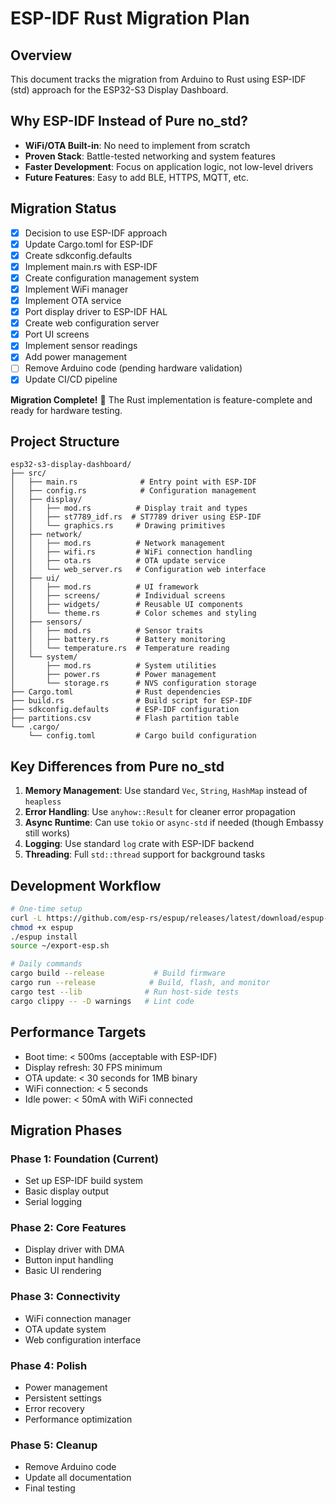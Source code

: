 # ESP-IDF Rust Migration Plan

## Overview

This document tracks the migration from Arduino to Rust using ESP-IDF (std) approach for the ESP32-S3 Display Dashboard.

## Why ESP-IDF Instead of Pure no_std?

- **WiFi/OTA Built-in**: No need to implement from scratch
- **Proven Stack**: Battle-tested networking and system features
- **Faster Development**: Focus on application logic, not low-level drivers
- **Future Features**: Easy to add BLE, HTTPS, MQTT, etc.

## Migration Status

- [x] Decision to use ESP-IDF approach
- [x] Update Cargo.toml for ESP-IDF
- [x] Create sdkconfig.defaults
- [x] Implement main.rs with ESP-IDF
- [x] Create configuration management system
- [x] Implement WiFi manager
- [x] Implement OTA service
- [x] Port display driver to ESP-IDF HAL
- [x] Create web configuration server
- [x] Port UI screens
- [x] Implement sensor readings
- [x] Add power management
- [ ] Remove Arduino code (pending hardware validation)
- [x] Update CI/CD pipeline

**Migration Complete!** 🎉 The Rust implementation is feature-complete and ready for hardware testing.

## Project Structure

```
esp32-s3-display-dashboard/
├── src/
│   ├── main.rs              # Entry point with ESP-IDF
│   ├── config.rs            # Configuration management
│   ├── display/
│   │   ├── mod.rs          # Display trait and types
│   │   ├── st7789_idf.rs  # ST7789 driver using ESP-IDF
│   │   └── graphics.rs     # Drawing primitives
│   ├── network/
│   │   ├── mod.rs          # Network management
│   │   ├── wifi.rs         # WiFi connection handling
│   │   ├── ota.rs          # OTA update service
│   │   └── web_server.rs   # Configuration web interface
│   ├── ui/
│   │   ├── mod.rs          # UI framework
│   │   ├── screens/        # Individual screens
│   │   ├── widgets/        # Reusable UI components
│   │   └── theme.rs        # Color schemes and styling
│   ├── sensors/
│   │   ├── mod.rs          # Sensor traits
│   │   ├── battery.rs      # Battery monitoring
│   │   └── temperature.rs  # Temperature reading
│   └── system/
│       ├── mod.rs          # System utilities
│       ├── power.rs        # Power management
│       └── storage.rs      # NVS configuration storage
├── Cargo.toml              # Rust dependencies
├── build.rs                # Build script for ESP-IDF
├── sdkconfig.defaults      # ESP-IDF configuration
├── partitions.csv          # Flash partition table
└── .cargo/
    └── config.toml         # Cargo build configuration
```

## Key Differences from Pure no_std

1. **Memory Management**: Use standard `Vec`, `String`, `HashMap` instead of `heapless`
2. **Error Handling**: Use `anyhow::Result` for cleaner error propagation
3. **Async Runtime**: Can use `tokio` or `async-std` if needed (though Embassy still works)
4. **Logging**: Use standard `log` crate with ESP-IDF backend
5. **Threading**: Full `std::thread` support for background tasks

## Development Workflow

```bash
# One-time setup
curl -L https://github.com/esp-rs/espup/releases/latest/download/espup-x86_64-unknown-linux-gnu -o espup
chmod +x espup
./espup install
source ~/export-esp.sh

# Daily commands
cargo build --release           # Build firmware
cargo run --release            # Build, flash, and monitor
cargo test --lib              # Run host-side tests
cargo clippy -- -D warnings   # Lint code
```

## Performance Targets

- Boot time: < 500ms (acceptable with ESP-IDF)
- Display refresh: 30 FPS minimum
- OTA update: < 30 seconds for 1MB binary
- WiFi connection: < 5 seconds
- Idle power: < 50mA with WiFi connected

## Migration Phases

### Phase 1: Foundation (Current)
- Set up ESP-IDF build system
- Basic display output
- Serial logging

### Phase 2: Core Features
- Display driver with DMA
- Button input handling
- Basic UI rendering

### Phase 3: Connectivity
- WiFi connection manager
- OTA update system
- Web configuration interface

### Phase 4: Polish
- Power management
- Persistent settings
- Error recovery
- Performance optimization

### Phase 5: Cleanup
- Remove Arduino code
- Update all documentation
- Final testing